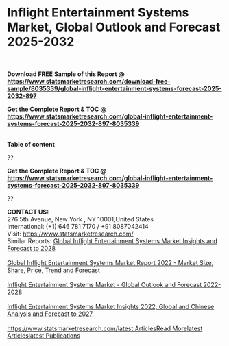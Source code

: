 <h1>Inflight Entertainment Systems Market, Global Outlook and Forecast 2025-2032</h1><br/><p><strong>Download FREE Sample of this Report @ <a href="https://www.statsmarketresearch.com/download-free-sample/8035339/global-inflight-entertainment-systems-forecast-2025-2032-897">https://www.statsmarketresearch.com/download-free-sample/8035339/global-inflight-entertainment-systems-forecast-2025-2032-897</a></strong></p>

<div><b>Get the Complete Report & TOC @ <a href="https://www.statsmarketresearch.com/global-inflight-entertainment-systems-forecast-2025-2032-897-8035339">https://www.statsmarketresearch.com/global-inflight-entertainment-systems-forecast-2025-2032-897-8035339</a></b></div>

<p><br />
<b>Table of content</b></p>

<p>??</p>

<div><b>Get the Complete Report & TOC @ <a href="https://www.statsmarketresearch.com/global-inflight-entertainment-systems-forecast-2025-2032-897-8035339">https://www.statsmarketresearch.com/global-inflight-entertainment-systems-forecast-2025-2032-897-8035339</a></b></div>

<p>??</p>

<p><b>CONTACT US:</b><br />
276 5th Avenue, New York , NY 10001,United States<br />
International: (+1) 646 781 7170 / +91 8087042414<br />
Visit: <a href="https://www.statsmarketresearch.com/">https://www.statsmarketresearch.com/</a><br />
Similar Reports: <a href="https://www.statsmarketresearch.com/global-inflight-entertainment-systems-forecast-2025-2032-897-8035339">Global Inflight Entertainment Systems Market Insights and Forecast to 2028</a><br />
<br />
<a href="https://www.statsmarketresearch.com/global-inflight-entertainment-systems-forecast-2025-2032-897-8035339">Global Inflight Entertainment Systems Market Report 2022 - Market Size, Share, Price, Trend and Forecast</a><br />
<br />
<a href="https://www.statsmarketresearch.com/global-inflight-entertainment-systems-forecast-2025-2032-897-8035339">Inflight Entertainment Systems Market - Global Outlook and Forecast 2022-2028</a><br />
<br />
<a href="https://www.statsmarketresearch.com/global-inflight-entertainment-systems-forecast-2025-2032-897-8035339">Inflight Entertainment Systems Market Insights 2022, Global and Chinese Analysis and Forecast to 2027</a><br />
<br />
<a href="https://gyeongbokgung.com">https://www.statsmarketresearch.com/</a><a href="https://hallyeomaritime.com">latest Articles</a><a href="https://jingwansa.com">Read More</a><a href="https://nguoiviet.jp/">latest Articles</a><a href="https://www.intelmarketresearch.com/">latest Publications</a></p>
